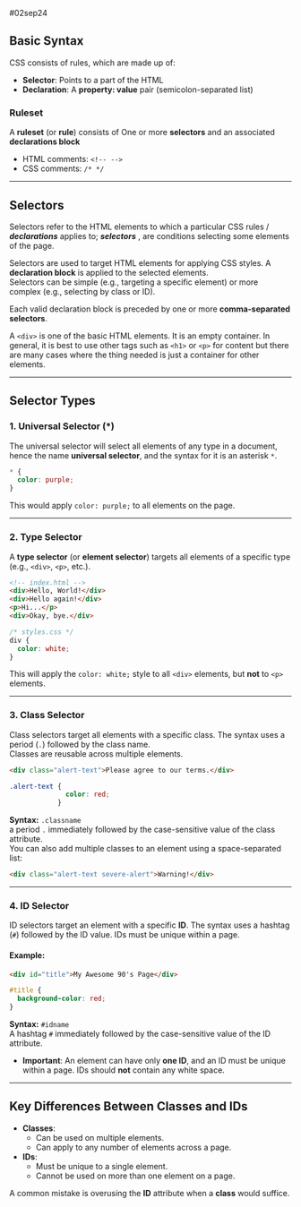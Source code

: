 #02sep24

## **Basic Syntax**  
CSS consists of rules, which are made up of:  
- **Selector**: Points to a part of the HTML  
- **Declaration**: A **property: value** pair (semicolon-separated list)

### **Ruleset**  
A **ruleset** (or **rule**) consists of One or more **selectors** and an associated **declarations block**

- HTML comments: `<!-- -->`  
- CSS comments: `/* */`

---

## **Selectors**  
Selectors refer to the HTML elements to which a particular CSS rules / ***declarations***  applies to;
***selectors*** , are conditions selecting some elements of the page.

Selectors are used to target HTML elements for applying CSS styles.
A **declaration block** is applied to the selected elements.  
Selectors can be simple (e.g., targeting a specific element) or more complex (e.g., selecting by class or ID). 

Each valid declaration block is preceded by one or more **comma-separated selectors**.


A `<div>` is one of the basic HTML elements. It is an empty container.
In general, it is best to use other tags such as `<h1>` or `<p>` for content but there are many cases where the thing needed is just a container for other elements.

---

## **Selector Types**  

### **1. Universal Selector (*)**  

The universal selector will select all elements of any type in a document, hence the name **universal selector**, and the syntax for it is an asterisk `*`. 

```css
* {
  color: purple;
}
```
This would apply `color: purple;` to all elements on the page.

---

### **2. Type Selector**  
A **type selector** (or **element selector**) targets all elements of a specific type (e.g., `<div>`, `<p>`, etc.).  

```html
<!-- index.html -->
<div>Hello, World!</div>
<div>Hello again!</div>
<p>Hi...</p>
<div>Okay, bye.</div>
```
```css
/* styles.css */
div {
  color: white;
}
```
This will apply the `color: white;` style to all `<div>` elements, but **not** to `<p>` elements.

---

### **3. Class Selector**  
Class selectors target all elements with a specific class. The syntax uses a period (`.`) followed by the class name.   
Classes are reusable across multiple elements.

```html
<div class="alert-text">Please agree to our terms.</div>
```
```css
.alert-text {
	  		  color: red;
			}
```
**Syntax:** `.classname`  
a period `.` immediately followed by the case-sensitive value of the class attribute.   
You can also add multiple classes to an element using a space-separated list:  

```html
<div class="alert-text severe-alert">Warning!</div>
```

---

### **4. ID Selector**  
ID selectors target an element with a specific **ID**. The syntax uses a hashtag (`#`) followed by the ID value. IDs must be unique within a page.

#### Example:  
```html
<div id="title">My Awesome 90's Page</div>
```
```css
#title {
  background-color: red;
}
```
**Syntax:** `#idname`   
A hashtag `#` immediately followed by the case-sensitive value of the ID attribute. 

- **Important**: An element can have only **one ID**, and an ID must be unique within a page. IDs should **not** contain any white space.

---

## **Key Differences Between Classes and IDs**  
- **Classes**:  
  - Can be used on multiple elements.  
  - Can apply to any number of elements across a page.
- **IDs**:  
  - Must be unique to a single element.  
  - Cannot be used on more than one element on a page.

A common mistake is overusing the **ID** attribute when a **class** would suffice.
